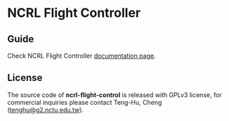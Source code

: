 # NCRL Flight Controller

## Guide

Check NCRL Flight Controller [documentation page](https://c-shengwen-tw.gitbook.io/ncrl-flight-controller/).

## License

The source code of **ncrl-flight-control** is released with GPLv3 license, for commercial inquiries please contact Teng-Hu, Cheng (tenghu@g2.nctu.edu.tw).
